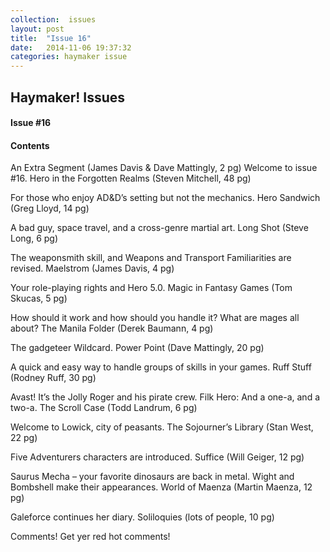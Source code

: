 ```yaml
---
collection:  issues
layout: post
title:  "Issue 16"
date:   2014-11-06 19:37:32
categories: haymaker issue
---
```


<h2>Haymaker! Issues</h2>

<h4>Issue #16</h4>

<h4>Contents</h4>

An Extra Segment (James Davis & Dave Mattingly, 2 pg)
Welcome to issue #16.
Hero in the Forgotten Realms (Steven Mitchell, 48 pg)

For those who enjoy AD&D’s setting but not the mechanics.
Hero Sandwich (Greg Lloyd, 14 pg)

A bad guy, space travel, and a cross-genre martial art.
Long Shot (Steve Long, 6 pg)

The weaponsmith skill, and Weapons and Transport Familiarities are revised.
Maelstrom (James Davis, 4 pg)

Your role-playing rights and Hero 5.0.
Magic in Fantasy Games (Tom Skucas, 5 pg)

How should it work and how should you handle it? What are mages all about?
The Manila Folder (Derek Baumann, 4 pg)

The gadgeteer Wildcard.
Power Point (Dave Mattingly, 20 pg)

A quick and easy way to handle groups of skills in your games.
Ruff Stuff (Rodney Ruff, 30 pg)

Avast! It’s the Jolly Roger and his pirate crew.
Filk Hero: And a one-a, and a two-a.
The Scroll Case (Todd Landrum, 6 pg)

Welcome to Lowick, city of peasants.
The Sojourner’s Library (Stan West, 22 pg)

Five Adventurers characters are introduced.
Suffice (Will Geiger, 12 pg)

Saurus Mecha – your favorite dinosaurs are back in metal.
Wight and Bombshell make their appearances.
World of Maenza (Martin Maenza, 12 pg)

Galeforce continues her diary.
Soliloquies (lots of people, 10 pg)

Comments! Get yer red hot comments!